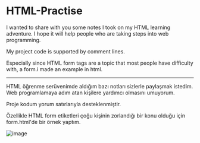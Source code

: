 # HTML-Practise

I wanted to share with you some notes I took on my HTML learning adventure. I hope it will help people who are taking steps into web programming. 

My project code is supported by comment lines. 

Especially since HTML form tags are a topic that most people have difficulty with, a form.i made an example in html.  

--------------------------------------------------------------------------------------------------------------------------------------------------------------  

HTML öğrenme serüvenimde aldığım bazı notları sizlerle paylaşmak istedim. Web programlamaya adım atan kişilere yardımcı olmasını umuyorum.  

Proje kodum yorum satırlarıyla desteklenmiştir.  

Özellikle HTML form etiketleri çoğu kişinin zorlandığı bir konu olduğu için form.html'de bir örnek yaptım.



![image](https://user-images.githubusercontent.com/75504698/219776007-ab003464-12f0-4806-a1fe-b52f4291a3e9.png)  


